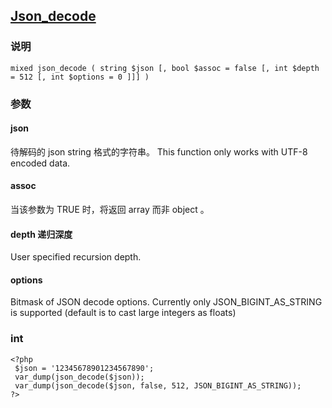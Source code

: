[Json_decode](http://cn2.php.net/json_decode)
---
### 说明
	mixed json_decode ( string $json [, bool $assoc = false [, int $depth = 512 [, int $options = 0 ]]] )
### 参数
#### json
  待解码的 json string 格式的字符串。
  This function only works with UTF-8 encoded data.
#### assoc
当该参数为 TRUE 时，将返回 array 而非 object 。
#### depth 递归深度
User specified recursion depth.
#### options
Bitmask of JSON decode options. Currently only JSON_BIGINT_AS_STRING is supported (default is to cast large integers as floats)

### int 
	<?php
	 $json = '12345678901234567890';
	 var_dump(json_decode($json));
	 var_dump(json_decode($json, false, 512, JSON_BIGINT_AS_STRING));
	?> 
